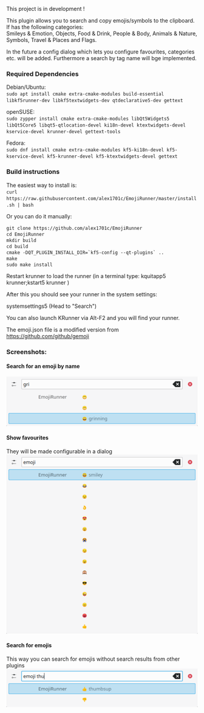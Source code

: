This project is in development !

This plugin allows you to search and copy emojis/symbols to the clipboard.
If has the following categories:  
Smileys & Emotion, Objects, Food & Drink, People & Body, Animals & Nature, Symbols, Travel & Places and Flags.

In the future a config dialog which lets you configure favourites, categories etc. will be added.
Furthermore a search by tag name will bge implemented.

### Required Dependencies

Debian/Ubuntu:  
`sudo apt install cmake extra-cmake-modules build-essential libkf5runner-dev libkf5textwidgets-dev qtdeclarative5-dev gettext`

openSUSE:  
`sudo zypper install cmake extra-cmake-modules libQt5Widgets5 libQt5Core5 libqt5-qtlocation-devel ki18n-devel
ktextwidgets-devel kservice-devel krunner-devel gettext-tools`  

Fedora:  
`sudo dnf install cmake extra-cmake-modules kf5-ki18n-devel kf5-kservice-devel kf5-krunner-devel kf5-ktextwidgets-devel gettext`  

### Build instructions  

The easiest way to install is:  
`curl https://raw.githubusercontent.com/alex1701c/EmojiRunner/master/install.sh | bash`

Or you can do it manually:

```
git clone https://github.com/alex1701c/EmojiRunner
cd EmojiRunner
mkdir build
cd build
cmake -DQT_PLUGIN_INSTALL_DIR=`kf5-config --qt-plugins` ..
make
sudo make install
```

Restart krunner to load the runner (in a terminal type: kquitapp5 krunner;kstart5 krunner )

After this you should see your runner in the system settings:

systemsettings5 (Head to "Search")

You can also launch KRunner via Alt-F2 and you will find your runner.

The emoji.json file is a modified version from https://github.com/github/gemoji

### Screenshots:

#### Search for an emoji by name
![Search for an emoji by name](https://raw.githubusercontent.com/alex1701c/Screenshots/master/EmojiRunner/global_search.png)

#### Show favourites
They will be made configurable in a dialog  
![Show favourites](https://raw.githubusercontent.com/alex1701c/Screenshots/master/EmojiRunner/favourites.png)

#### Search for emojis
This way you can search for emojis without search results from other plugins
![Search for emojis](https://raw.githubusercontent.com/alex1701c/Screenshots/master/EmojiRunner/search_with_prefix.png)
